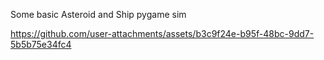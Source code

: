 Some basic Asteroid and Ship pygame sim


https://github.com/user-attachments/assets/b3c9f24e-b95f-48bc-9dd7-5b5b75e34fc4

